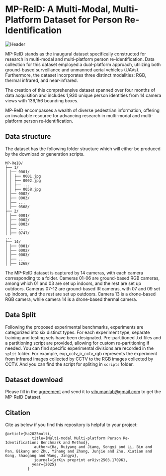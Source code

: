 # MP-ReID: A Multi-Modal, Multi-Platform Dataset for Person Re-Identification
![Header](teaser.png)

MP-ReID stands as the inaugural dataset specifically constructed for research in multi-modal and multi-platform person re-identification. Data collection for this dataset employed a dual-platform approach, utilizing both ground-based surveillance and unmanned aerial vehicles (UAVs). Furthermore, the dataset incorporates three distinct modalities: RGB, thermal infrared, and near-infrared.

The creation of this comprehensive dataset spanned over four months of data acquisition and includes 1,930 unique person identities from 14 camera views with 136,156 bounding boxes.

MP-ReID encompasses a wealth of diverse pedestrian information, offering an invaluable resource for advancing research in multi-modal and multi-platform person re-identification.

## Data structure
The dataset has the following folder structure which will either be produced by the download or generation scripts.
```text
MP-ReID/
├── 1/
│ ├── 0001/
│ │ ├── 0001.jpg
│ │ ├── 0002.jpg
│ │ ├── ...
│ │ ├── 0058.jpg
│ ├── 0002/
│ ├── 0003/
│ ├── ...
│ ├── 0568/
├── 2/
│ ├── 0001/
│ ├── 0002/
│ ├── 0003/
│ ├── ...
│ ├── 0747/
...
├── 14/
│ ├── 0001/
│ ├── 0002/
│ ├── 0003/
│ ├── ...
│ ├── 1268/
```
The MP-ReID dataset is captured by 14 cameras, with each camera corresponding to a folder. Cameras 01-06 are ground-based RGB cameras, among which 01 and 03 are set up indoors, and the rest are set up outdoors. Cameras 07-12 are ground-based IR cameras, with 07 and 09 set up indoors, and the rest are set up outdoors. Camera 13 is a drone-based RGB camera, while camera 14 is a drone-based thermal camera.
## Data Split
Following the proposed experimental benchmarks, experiments are categorized into six distinct types. For each experiment type, separate training and testing sets have been designated. Pre-partitioned .txt files and a partitioning script are provided, allowing for custom re-partitioning if needed. You can find specific experimental divisions are recorded in the `split` folder. For example, exp_cctv_ir_cctv_rgb represents the experiment from infrared images collected by CCTV to the RGB images collected by CCTV. And you can find the script for spliting in `scripts` folder.

## Dataset download
Please fill in the <a href="https://drive.google.com/file/d/1hImLEMcsBB2kNV4McGyksVAumLjZQoUU/view?usp=sharing">agreement</a> and send it to vihumanlab@gmail.com to get the MP-ReID Dataset.

## Citation

Cite as below if you find this repository is helpful to your project:

```
@article{ha2025multi,
            title={Multi-modal Multi-platform Person Re-Identification: Benchmark and Method},
             author={Ha, Ruiyang and Jiang, Songyi and Li, Bin and Pan, Bikang and Zhu, Yihang and Zhang, Junjie and Zhu, Xiatian and Gong, Shaogang and Wang, Jingya},
             journal={arXiv preprint arXiv:2503.17096},
            year={2025}
          }
```


